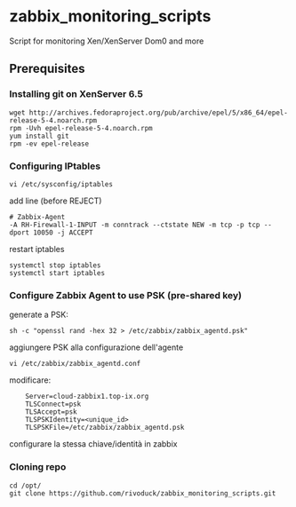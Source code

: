 # zabbix_monitoring_scripts
Script for monitoring Xen/XenServer Dom0 and more


## Prerequisites
### Installing git on XenServer 6.5

~~~~
wget http://archives.fedoraproject.org/pub/archive/epel/5/x86_64/epel-release-5-4.noarch.rpm
rpm -Uvh epel-release-5-4.noarch.rpm
yum install git
rpm -ev epel-release
~~~~

### Configuring IPtables

~~~~
vi /etc/sysconfig/iptables
~~~~
add line (before REJECT)
~~~~
# Zabbix-Agent
-A RH-Firewall-1-INPUT -m conntrack --ctstate NEW -m tcp -p tcp --dport 10050 -j ACCEPT
~~~~
restart iptables
~~~~
systemctl stop iptables
systemctl start iptables
~~~~

### Configure Zabbix Agent to use PSK (pre-shared key)
generate a PSK:
~~~~
sh -c "openssl rand -hex 32 > /etc/zabbix/zabbix_agentd.psk"
~~~~

aggiungere PSK alla configurazione dell'agente
~~~~~
vi /etc/zabbix/zabbix_agentd.conf
~~~~~
modificare:
~~~~~
	Server=cloud-zabbix1.top-ix.org
	TLSConnect=psk
	TLSAccept=psk
	TLSPSKIdentity=<unique_id>
	TLSPSKFile=/etc/zabbix/zabbix_agentd.psk
~~~~~

configurare la stessa chiave/identità in zabbix

### Cloning repo
~~~~
cd /opt/
git clone https://github.com/rivoduck/zabbix_monitoring_scripts.git
~~~~
